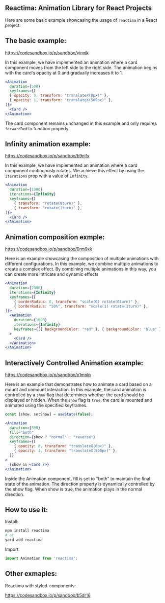 ## Reactima: Animation Library for React Projects

Here are some basic example showcasing the usage of `reactima` in a React project:

## The basic example:

https://codesandbox.io/p/sandbox/yinnjk

In this example, we have implemented an animation where a card component moves from the left side to the right side. The animation begins with the card's opacity at 0 and gradually increases it to 1.

```jsx
<Animation
  duration={500}
  keyframes={[
  { opacity: 0, transform: "translateX(0px)" },
  { opacity: 1, transform: "translateX(500px)" },
]}>
  <Card />
</Animation>
```

The card component remains unchanged in this example and only requires `forwardRed` to function properly.


## Infinity animation example:

https://codesandbox.io/p/sandbox/b9njfx

In this example, we have implemented an animation where a card component continuously rotates. We achieve this effect by using the `iterations` prop with a value of `Infinity`.

```jsx
<Animation
  duration={1000}
  iterations={Infinity}
  keyframes={[
    { transform: "rotate(0turn)" },
    { transform: "rotate(1turn)" },
]}>
  <Card />
</Animation>
```

## Animation composition exmple:

https://codesandbox.io/p/sandbox/0rm9xk

Here is an example showcasing the composition of multiple animations with different configurations. In this example, we combine multiple animations to create a complex effect. By combining multiple animations in this way, you can create more intricate and dynamic effects

```jsx
<Animation
  duration={2000}
  iterations={Infinity}
  keyframes={[
    { borderRadius: 0, transform: "scale(0) rotate(0turn)" },
    { borderRadius: "50%", transform: "scale(1) rotate(1turn)" },
]}>
  <Animation
    duration={1000}
    iterations={Infinity}
    keyframes={[{ backgroundColor: "red" }, { backgroundColor: "blue" }]}
  >
    <Card />
  </Animation>
</Animation>
```

## Interactively Controlled Animation example:

https://codesandbox.io/p/sandbox/o1mplp

Here is an example that demonstrates how to animate a card based on a mount and unmount interaction. In this example, the card animation is controlled by a `show` flag that determines whether the card should be displayed or hidden. When the `show` flag is `true`, the card is mounted and animated using the specified keyframes.

```jsx
const [show, setShow] = useState(false);

<Animation
  duration={500}
  fill="both"
  direction={show ? "normal" : "reverse"}
  keyframes={[
    { opacity: 0, transform: "translateX(0px)" },
    { opacity: 1, transform: "translateX(500px)" },
  ]}
>
  {show && <Card />}
</Animation>
```

Inside the Animation component, fill is set to "both" to maintain the final state of the animation. The direction property is dynamically controlled by the show flag. When show is true, the animation plays in the normal direction. 

## How to use it:

Install:
```bash
npm install reactima
# or
yard add reactima
```

Import:
```js
import Animation from 'reactima';
```

## Other exmaples:

Reactima with styled-components:

https://codesandbox.io/p/sandbox/b5dr16




